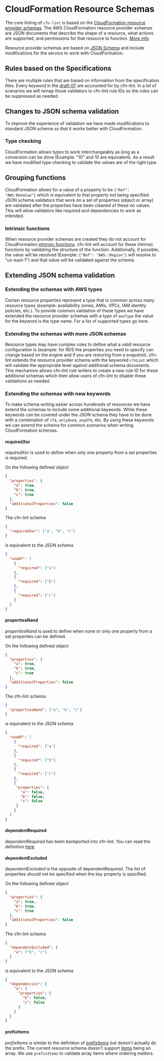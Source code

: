 # CloudFormation Resource Schemas

The core linting of `cfn-lint` is based on the [CloudFormation resource provider schemas](https://docs.aws.amazon.com/AWSCloudFormation/latest/UserGuide/resource-type-schemas.html). The AWS CloudFormation resource provider schemas are JSON documents that describe the shape of a resource, what actions are supported, and permissions for that resource to function. [More info](https://docs.aws.amazon.com/cloudformation-cli/latest/userguide/resource-type-schema.html)

Resource provider schemas are based on [JSON Schema](https://json-schema.org) and include modifications for the service to work with CloudFormation.

## Rules based on the Specifications
There are multiple rules that are based on information from the specification files. Every keyword in the [draft-07](https://json-schema.org/draft-07/json-schema-release-notes) are accounted for by cfn-lint. In a lot of scenarios we will remap those validators to cfn-lint rule IDs so the rules can be suppressed as needed.

## Changes to JSON schema validation
To improve the experience of validation we have made modifications to standard JSON schema so that it works better with CloudFormation.

### Type checking
CloudFormation allows types to work interchangeably as long as a conversion can be done (Example: "10" and 10 are equivalent). As a result we have modified type checking to validate the values are of the right type.

## Grouping functions
CloudFormation allows for a value of a property to be `{"Ref": "AWS:NoValue"}` which is equivalent to that property not being specified. JSON schema validators that work on a set of properties (object or array) are validated after the properties have been cleaned of these no values. This will allow validators like required and dependencies to work as intended.

### Intrinsic functions
When resource provider schemas are created they do not account for CloudFormation [intrinsic functions](https://docs.aws.amazon.com/AWSCloudFormation/latest/UserGuide/intrinsic-function-reference.html). cfn-lint will account for these intrinsic functions by validating the structure of the function. Additionally, if possible, the value will be resolved (Example: `{"Ref": "AWS::Region"}` will resolve to "us-east-1") and that value will be validated against the schema.

## Extending JSON schema validation

### Extending the schemas with AWS types
Certain resource properties represent a type that is common across many resource types (example: availaibility zones, AMIs, VPCs, IAM identity policies, etc.). To provide common validation of these types we have extended the resource provider schemas with a type of `awsType` the value for the keyword is the type name. For a list of supported types go here.

### Extending the schemas with more JSON schemas
Resource types may have complex rules to define what a valid resource configuration is (example: for RDS the properties you need to specify can change based on the engine and if you are restoring from a snapshot). cfn-lint extends the resource provider schema with the keyworkd `cfnLint` which will validate the appropriate level against additional schema documents. This mechanism allows cfn-lint rule writers to create a new rule ID for these additional schemas which then allow users of cfn-lint to disable these validations as needed.

### Extending the schemas with new keywords
To make schema writing easier across hundereds of resources we have extend the schemas to include some additional keywords. While these keywords can be covered under the JSON schema they have to be done with a combination of `if`s, `onlyOne`s, `anyOf`s, etc. By using these keywords we can extend the schema for common scenarios when writing CloudFormation schemas.

#### requiredXor
*requiredXor* is used to define when only one property from a set properties is required.

On the following defined object
```json
{
  "properties": {
    "a": true,
    "b": true,
    "c": true
  },
  "additionalProperties": false
}
```
The cfn-lint schema
```json
{
  "requiredXor": ["a", "b", "c"]
}
```
is equivalent to the JSON schema
```json
{
  "oneOf": [
    {
      "required": ["a"]
    },
    {
      "required": ["b"]
    },
    {
      "required": ["c"]
    }
  ]
}
```

#### propertiesNand
*propertiesNand* is used to define when none or only one property from a set properties can be defined.

On the following defined object
```json
{
  "properties": {
    "a": true,
    "b": true,
    "c": true
  },
  "additionalProperties": false
}
```

The cfn-lint schema
```json
{
  "propertiesNand": ["a", "b", "c"]
}
```
is equivalent to the JSON schema
```json
{
  "oneOf": [
    {
      "required": ["a"]
    },
    {
      "required": ["b"]
    },
    {
      "required": ["c"]
    },
    {
     "properties": {
       "a": false,
       "b": false,
       "c": false
     }
    }
  ]
}
```

#### dependentRequired
*dependentRequired* has been backported into cfn-lint.  You can read the definition [here](https://json-schema.org/understanding-json-schema/reference/conditionals#dependentRequired)

#### dependentExcluded
*dependentExcluded* is the opposite of dependentRequired. The list of properties should not be specified when the key property is specified.

On the following defined object
```json
{
  "properties": {
    "a": true,
    "b": true,
    "c": true
  },
  "additionalProperties": false
}
```

The cfn-lint schema
```json
{
  "dependentExcluded": {
    "a": ["b", "c"]
  }
}
```
is equivalent to the JSON schema
```json
{
  "dependencies": {
    "a": {
      "properties": {
        "b": false,
        "c": false
      }
    }
  }
}
```

#### prefixItems
*prefixItems* is similar to the definition of [prefixItems](https://json-schema.org/understanding-json-schema/reference/array#tupleValidation) but doesn't actually do the prefix. The current resource schema doesn't support [items](https://json-schema.org/understanding-json-schema/reference/array#items) being an array. We use `prefixItems` to validate array items where ordering matters.
